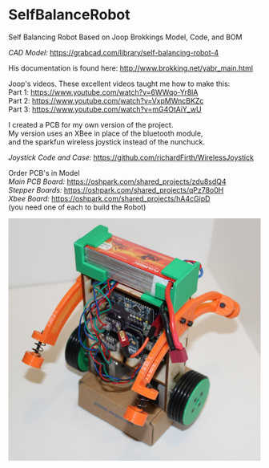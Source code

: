 # SelfBalanceRobot

Self Balancing Robot Based on Joop Brokkings Model, Code, and BOM  

*CAD Model:* https://grabcad.com/library/self-balancing-robot-4  

His documentation is found here: http://www.brokking.net/yabr_main.html  

Joop's videos. These excellent videos taught me how to make this:  
Part 1:  https://www.youtube.com/watch?v=6WWqo-Yr8lA  
Part 2: https://www.youtube.com/watch?v=VxpMWncBKZc  
Part 3: https://www.youtube.com/watch?v=mG4OtAiY_wU  

I created a PCB for my own version of the project.  
My version uses an XBee in place of the bluetooth module,  
and the sparkfun wireless joystick instead of the nunchuck.  

*Joystick Code and Case:* https://github.com/richardFirth/WirelessJoystick  

Order PCB's in Model  
*Main PCB Board:* https://oshpark.com/shared_projects/zdu8sdQ4  
*Stepper Boards:* https://oshpark.com/shared_projects/qPz78o0H  
*Xbee Board:* https://oshpark.com/shared_projects/hA4cGipD  
(you need one of each to build the Robot)  

![Screenshot](SelfBalance.png)  
